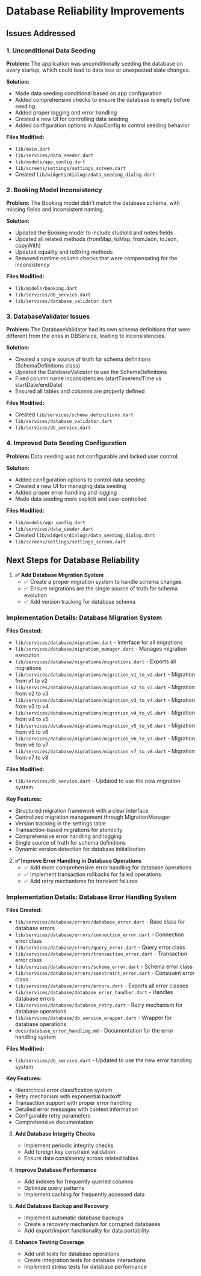 # Database Reliability Improvements

## Issues Addressed

### 1. Unconditional Data Seeding
**Problem:** The application was unconditionally seeding the database on every startup, which could lead to data loss or unexpected state changes.

**Solution:**
- Made data seeding conditional based on app configuration
- Added comprehensive checks to ensure the database is empty before seeding
- Added proper logging and error handling
- Created a new UI for controlling data seeding
- Added configuration options in AppConfig to control seeding behavior

**Files Modified:**
- `lib/main.dart`
- `lib/services/data_seeder.dart`
- `lib/models/app_config.dart`
- `lib/screens/settings/settings_screen.dart`
- Created `lib/widgets/dialogs/data_seeding_dialog.dart`

### 2. Booking Model Inconsistency
**Problem:** The Booking model didn't match the database schema, with missing fields and inconsistent naming.

**Solution:**
- Updated the Booking model to include studioId and notes fields
- Updated all related methods (fromMap, toMap, fromJson, toJson, copyWith)
- Updated equality and toString methods
- Removed runtime column checks that were compensating for the inconsistency

**Files Modified:**
- `lib/models/booking.dart`
- `lib/services/db_service.dart`
- `lib/services/database_validator.dart`

### 3. DatabaseValidator Issues
**Problem:** The DatabaseValidator had its own schema definitions that were different from the ones in DBService, leading to inconsistencies.

**Solution:**
- Created a single source of truth for schema definitions (SchemaDefinitions class)
- Updated the DatabaseValidator to use the SchemaDefinitions
- Fixed column name inconsistencies (startTime/endTime vs startDate/endDate)
- Ensured all tables and columns are properly defined

**Files Modified:**
- Created `lib/services/schema_definitions.dart`
- `lib/services/database_validator.dart`
- `lib/services/db_service.dart`

### 4. Improved Data Seeding Configuration
**Problem:** Data seeding was not configurable and lacked user control.

**Solution:**
- Added configuration options to control data seeding
- Created a new UI for managing data seeding
- Added proper error handling and logging
- Made data seeding more explicit and user-controlled

**Files Modified:**
- `lib/models/app_config.dart`
- `lib/services/data_seeder.dart`
- Created `lib/widgets/dialogs/data_seeding_dialog.dart`
- `lib/screens/settings/settings_screen.dart`

## Next Steps for Database Reliability

1. **✅ Add Database Migration System**
   - ✅ Create a proper migration system to handle schema changes
   - ✅ Ensure migrations are the single source of truth for schema evolution
   - ✅ Add version tracking for database schema

### Implementation Details: Database Migration System

**Files Created:**
- `lib/services/database/migration.dart` - Interface for all migrations
- `lib/services/database/migration_manager.dart` - Manages migration execution
- `lib/services/database/migrations/migrations.dart` - Exports all migrations
- `lib/services/database/migrations/migration_v1_to_v2.dart` - Migration from v1 to v2
- `lib/services/database/migrations/migration_v2_to_v3.dart` - Migration from v2 to v3
- `lib/services/database/migrations/migration_v3_to_v4.dart` - Migration from v3 to v4
- `lib/services/database/migrations/migration_v4_to_v5.dart` - Migration from v4 to v5
- `lib/services/database/migrations/migration_v5_to_v6.dart` - Migration from v5 to v6
- `lib/services/database/migrations/migration_v6_to_v7.dart` - Migration from v6 to v7
- `lib/services/database/migrations/migration_v7_to_v8.dart` - Migration from v7 to v8

**Files Modified:**
- `lib/services/db_service.dart` - Updated to use the new migration system

**Key Features:**
- Structured migration framework with a clear interface
- Centralized migration management through MigrationManager
- Version tracking in the settings table
- Transaction-based migrations for atomicity
- Comprehensive error handling and logging
- Single source of truth for schema definitions
- Dynamic version detection for database initialization

2. **✅ Improve Error Handling in Database Operations**
   - ✅ Add more comprehensive error handling for database operations
   - ✅ Implement transaction rollbacks for failed operations
   - ✅ Add retry mechanisms for transient failures

### Implementation Details: Database Error Handling System

**Files Created:**
- `lib/services/database/errors/database_error.dart` - Base class for database errors
- `lib/services/database/errors/connection_error.dart` - Connection error class
- `lib/services/database/errors/query_error.dart` - Query error class
- `lib/services/database/errors/transaction_error.dart` - Transaction error class
- `lib/services/database/errors/schema_error.dart` - Schema error class
- `lib/services/database/errors/constraint_error.dart` - Constraint error class
- `lib/services/database/errors/errors.dart` - Exports all error classes
- `lib/services/database/database_error_handler.dart` - Handles database errors
- `lib/services/database/database_retry.dart` - Retry mechanism for database operations
- `lib/services/database/db_service_wrapper.dart` - Wrapper for database operations
- `docs/database_error_handling.md` - Documentation for the error handling system

**Files Modified:**
- `lib/services/db_service.dart` - Updated to use the new error handling system

**Key Features:**
- Hierarchical error classification system
- Retry mechanism with exponential backoff
- Transaction support with proper error handling
- Detailed error messages with context information
- Configurable retry parameters
- Comprehensive documentation

3. **Add Database Integrity Checks**
   - Implement periodic integrity checks
   - Add foreign key constraint validation
   - Ensure data consistency across related tables

4. **Improve Database Performance**
   - Add indexes for frequently queried columns
   - Optimize query patterns
   - Implement caching for frequently accessed data

5. **Add Database Backup and Recovery**
   - Implement automatic database backups
   - Create a recovery mechanism for corrupted databases
   - Add export/import functionality for data portability

6. **Enhance Testing Coverage**
   - Add unit tests for database operations
   - Create integration tests for database interactions
   - Implement stress tests for database performance
